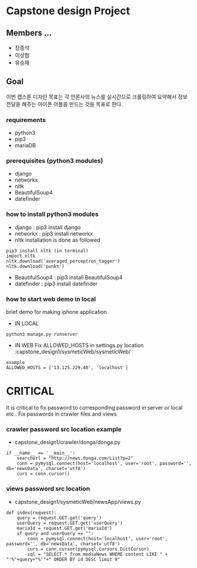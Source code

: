 # Capstone design Project

## Members ...
- 장종석
- 이상협
- 유승재

## Goal
이번 캡스톤 디자인 목표는 각 언론사의 뉴스를 실시간으로 크롤링하여 요약해서 정보 전달을 해주는 아이폰 어플을 만드는 것을 목표로 한다.

### requirements
- python3
- pip3
- mariaDB

### prerequisites (python3 modules)
- django
- networkx
- nltk
- BeautifulSoup4
- datefinder

### how to install python3 modules
- django : pip3 install django
- networkx : pip3 install networkx
- nltk installation is done as followed
```python3
pip3 install nltk (in terminal)
import nltk
nltk.download('averaged_perceptron_tagger')
nltk.download('punkt')
```
- BeautifulSoup4 : pip3 install BeautifulSoup4
- datefinder : pip3 install datefinder

### how to start web demo in local
brief demo for making iphone application
- IN LOCAL
```
python3 manage.py runserver
```

- IN WEB
Fix ALLOWED_HOSTS in settings.py location :capstone_design1/sysmeticWeb/sysmeticWeb/
```
example
ALLOWED_HOSTS = ['13.125.229.40', 'localhost']
```

# CRITICAL
It is critical to fix password to corresponding password in server or local etc..
Fix passwords in crawler files and views

### crawler password src location example
- capstone_design1/crawler/donga/donga.py
```
if __name__ == '__main__':
    searchUrl = "http://news.donga.com/List?p=2"
    conn = pymysql.connect(host='localhost', user='root', password='', db='newsData', charset='utf8')
    curs = conn.cursor()

```
### views password src location
- capstone_design1/sysmeticWeb/newsApp/views.py
```
def index(request):
    query = request.GET.get('query')
    userQuery = request.GET.get('userQuery')
    mariaId = request.GET.get('mariaId')
    if query and userQuery == "":
        conn = pymysql.connect(host='localhost', user='root', password='', db='newsData', charset='utf8')
        curs = conn.cursor(pymysql.cursors.DictCursor)
        sql = "SELECT * from mediaNews WHERE content LIKE " + "'%"+query+"%'"+" ORDER BY id DESC limit 9"

```
